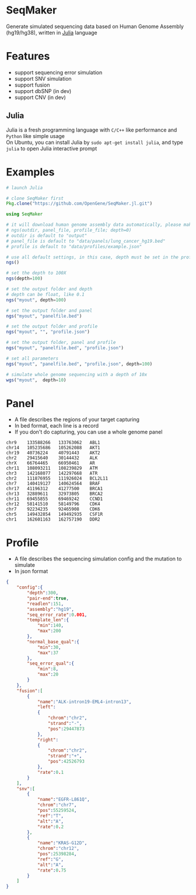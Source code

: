 # SeqMaker
Generate simulated sequencing data based on Human Genome Assembly (hg19/hg38), written in [Julia](http://julialang.org/) language

# Features
* support sequencing error simulation
* support SNV simulation
* support fusion
* support dbSNP (in dev)
* support CNV (in dev)

## Julia
Julia is a fresh programming language with `C/C++` like performance and `Python` like simple usage  
On Ubuntu, you can install Julia by `sudo apt-get install julia`, and type `julia` to open Julia interactive prompt

# Examples
```julia
# launch Julia

# clone SeqMaker first
Pkg.clone("https://github.com/OpenGene/SeqMaker.jl.git")

using SeqMaker

# it will download human genome assembly data automatically, please make sure your system can access internet
# ngs(outdir, panel_file, profile_file; depth=0)
# outdir is default to "output"
# panel_file is default to "data/panels/lung_cancer_hg19.bed"
# profile is default to "data/profiles/example.json"

# use all default settings, in this case, depth must be set in the profile.json
ngs()

# set the depth to 100X
ngs(depth=100)

# set the output folder and depth
# depth can be float, like 0.1
ngs("myout", depth=100)

# set the output folder and panel
ngs("myout", "panelfile.bed")

# set the output folder and profile
ngs("myout", "", "profile.json")

# set the output folder, panel and profile
ngs("myout", "panelfile.bed", "profile.json")

# set all parameters
ngs("myout", "panelfile.bed", "profile.json", depth=100)

# simulate whole genome sequencing with a depth of 10x
wgs("myout",  depth=10)
```

# Panel
* A file describes the regions of your target capturing
* In bed format, each line is a record
* If you don't do capturing, you can use a whole genome panel

```tsv
chr9    133588266   133763062   ABL1
chr14   105235686   105262088   AKT1
chr19   40736224    40791443    AKT2
chr2    29415640    30144432    ALK
chrX    66764465    66950461    AR
chr11   108093211   108239829   ATM
chr3    142168077   142297668   ATR
chr2    111876955   111926024   BCL2L11
chr7    140419127   140624564   BRAF
chr17   41196312    41277500    BRCA1
chr13   32889611    32973805    BRCA2
chr11   69455855    69469242    CCND1
chr12   58141510    58149796    CDK4
chr7    92234235    92465908    CDK6
chr5    149432854   149492935   CSF1R
chr1    162601163   162757190   DDR2
```

# Profile
* A file describes the sequencing simulation config and the mutation to simulate
* In json format

```json
{
    "config":{
        "depth":300,
        "pair-end":true,
        "readlen":151,
        "assembly":"hg19",
        "seq_error_rate":0.001,
        "template_len":{
            "min":140,
            "max":200
        },
        "normal_base_qual":{
            "min":30,
            "max":37
        },
        "seq_error_qual":{
            "min":8,
            "max":20
        }
    },
    "fusion":[
        {
            "name":"ALK-intron19-EML4-intron13",
            "left":
            {
                "chrom":"chr2",
                "strand":"-",
                "pos":29447873
            },
            "right":
            {
                "chrom":"chr2",
                "strand":"+",
                "pos":42526793
            },
            "rate":0.1
        }
    ],
    "snv":[
        {
            "name":"EGFR-L861Q",
            "chrom":"chr7",
            "pos":55259524,
            "ref":"T",
            "alt":"A",
            "rate":0.2
        },
        {
            "name":"KRAS-G12D",
            "chrom":"chr12",
            "pos":25398284,
            "ref":"G",
            "alt":"A",
            "rate":0.75
        }
    ]
}
```
